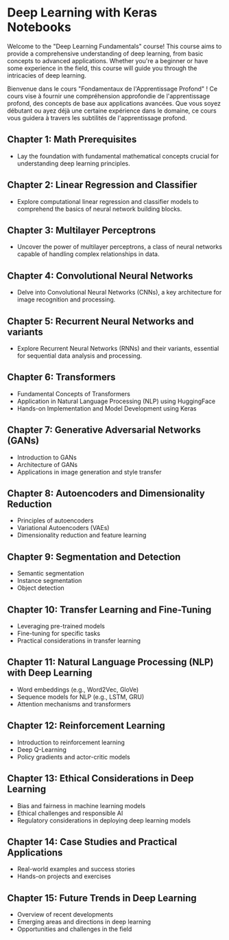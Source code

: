 # Deep Learning with Keras Notebooks

Welcome to the "Deep Learning Fundamentals" course! This course aims to provide a comprehensive understanding of deep learning, from basic concepts to advanced applications. Whether you're a beginner or have some experience in the field, this course will guide you through the intricacies of deep learning.

Bienvenue dans le cours "Fondamentaux de l'Apprentissage Profond" ! Ce cours vise à fournir une compréhension approfondie de l'apprentissage profond, des concepts de base aux applications avancées. Que vous soyez débutant ou ayez déjà une certaine expérience dans le domaine, ce cours vous guidera à travers les subtilités de l'apprentissage profond.


## Chapter 1: Math Prerequisites 
- Lay the foundation with fundamental mathematical concepts crucial for understanding deep learning principles.

## Chapter 2: Linear Regression and Classifier 
- Explore computational  linear regression and classifier models to comprehend the basics of neural network building blocks.

## Chapter 3: Multilayer Perceptrons 
- Uncover the power of multilayer perceptrons, a class of neural networks capable of handling complex relationships in data.

## Chapter 4: Convolutional Neural Networks
- Delve into Convolutional Neural Networks (CNNs), a key architecture for image recognition and processing.

## Chapter 5: Recurrent Neural Networks and variants
- Explore Recurrent Neural Networks (RNNs) and their variants, essential for sequential data analysis and processing.

## Chapter 6: Transformers
- Fundamental Concepts of Transformers
- Application in Natural Language Processing (NLP) using HuggingFace
- Hands-on Implementation and Model Development using Keras
  
## Chapter 7: Generative Adversarial Networks (GANs)
- Introduction to GANs
- Architecture of GANs
- Applications in image generation and style transfer

## Chapter 8: Autoencoders and Dimensionality Reduction
- Principles of autoencoders
- Variational Autoencoders (VAEs)
- Dimensionality reduction and feature learning

## Chapter 9: Segmentation and Detection
- Semantic segmentation
- Instance segmentation
- Object detection

## Chapter 10: Transfer Learning and Fine-Tuning
- Leveraging pre-trained models
- Fine-tuning for specific tasks
- Practical considerations in transfer learning

## Chapter 11: Natural Language Processing (NLP) with Deep Learning
- Word embeddings (e.g., Word2Vec, GloVe)
- Sequence models for NLP (e.g., LSTM, GRU)
- Attention mechanisms and transformers

## Chapter 12: Reinforcement Learning
- Introduction to reinforcement learning
- Deep Q-Learning
- Policy gradients and actor-critic models

## Chapter 13: Ethical Considerations in Deep Learning
- Bias and fairness in machine learning models
- Ethical challenges and responsible AI
- Regulatory considerations in deploying deep learning models

## Chapter 14: Case Studies and Practical Applications
- Real-world examples and success stories
- Hands-on projects and exercises

## Chapter 15: Future Trends in Deep Learning
- Overview of recent developments
- Emerging areas and directions in deep learning
- Opportunities and challenges in the field
